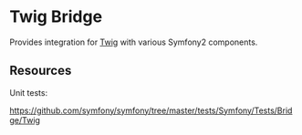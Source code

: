 Twig Bridge
===========

Provides integration for [Twig](http://twig.sensiolabs.org/) with various
Symfony2 components.

Resources
---------

Unit tests:

https://github.com/symfony/symfony/tree/master/tests/Symfony/Tests/Bridge/Twig
